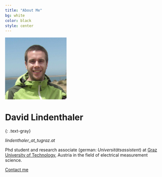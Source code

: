 ```yaml
---
title: "About Me"
bg: white
color: black
style: center
---
```


<img src="img/CIMG2510.png" alt="(c) David Lindenthaler" title="Me, (c) David Lindenthaler" style="width: 40%;" />

# David Lindenthaler
{: .text-gray}

*lindenthaler_at_tugraz.at*

Phd student and research associate (german: *Universitätsassistent*) at [Graz University of Technology](https://www.tugraz.at/home/), Austria in the field of electrical measurement science.



<span id="forkongithub">
  <a href="mailto:lindenthaler@tugraz.at" class="bg-blue">
    Contact me
  </a>
</span>
